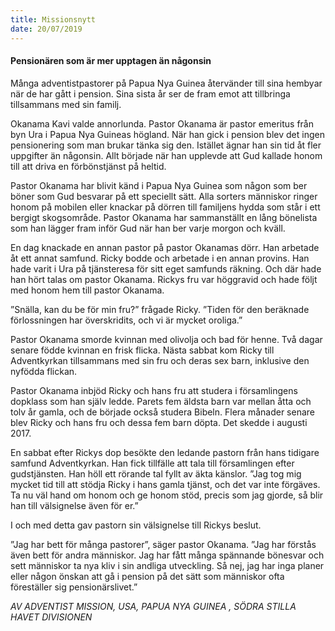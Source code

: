 ```yaml
---
title: Missionsnytt
date: 20/07/2019
---
```


#### Pensionären som är mer upptagen än någonsin

Många adventistpastorer på Papua Nya Guinea återvänder till sina hembyar när de har gått i pension. Sina sista år ser de fram emot att tillbringa tillsammans med sin familj.

Okanama Kavi valde annorlunda. Pastor Okanama är pastor emeritus från byn Ura i Papua Nya Guineas högland. När han gick i pension blev det ingen pensionering som man brukar tänka sig den. Istället ägnar han sin tid åt fler uppgifter än någonsin. Allt började när han upplevde att Gud kallade honom till att driva en förbönstjänst på heltid.

Pastor Okanama har blivit känd i Papua Nya Guinea som någon som ber böner som Gud besvarar på ett speciellt sätt. Alla sorters människor ringer honom på mobilen eller knackar på dörren till familjens hydda som står i ett bergigt skogsområde. Pastor Okanama har sammanställt en lång bönelista som han lägger fram inför Gud när han ber varje morgon och kväll.

En dag knackade en annan pastor på pastor Okanamas dörr. Han arbetade åt ett annat samfund. Ricky bodde och arbetade i en annan provins. Han hade varit i Ura på tjänsteresa för sitt eget samfunds räkning. Och där hade han hört talas om pastor Okanama. Rickys fru var höggravid och hade följt med honom hem till pastor Okanama. 

”Snälla, kan du be för min fru?” frågade Ricky. ”Tiden för den beräknade förlossningen har överskridits, och vi är mycket oroliga.”

Pastor Okanama smorde kvinnan med olivolja och bad för henne. Två dagar senare födde kvinnan en frisk flicka. Nästa sabbat kom Ricky till Adventkyrkan tillsammans med sin fru och deras sex barn, inklusive den nyfödda flickan. 

Pastor Okanama inbjöd Ricky och hans fru att studera i församlingens dopklass som han själv ledde. Parets fem äldsta barn var mellan åtta och tolv år gamla, och de började också studera Bibeln. Flera månader senare blev Ricky och hans fru och dessa fem barn döpta. Det skedde i augusti 2017.

En sabbat efter Rickys dop besökte den ledande pastorn från hans tidigare samfund Adventkyrkan. Han fick tillfälle att tala till församlingen efter gudstjänsten. Han höll ett rörande tal fyllt av äkta känslor. ”Jag tog mig mycket tid till att stödja Ricky i hans gamla tjänst, och det var inte förgäves. Ta nu väl hand om honom och ge honom stöd, precis som jag gjorde, så blir han till välsignelse även för er.”

I och med detta gav pastorn sin välsignelse till Rickys beslut. 

”Jag har bett för många pastorer”, säger pastor Okanama. ”Jag har förstås även bett för andra människor. Jag har fått många spännande bönesvar och sett människor ta nya kliv i sin andliga utveckling. Så nej, jag har inga planer eller någon önskan att gå i pension på det sätt som människor ofta föreställer sig pensionärslivet.” 

_AV ADVENTIST MISSION, USA, PAPUA NYA GUINEA , SÖDRA STILLA HAVET DIVISIONEN_